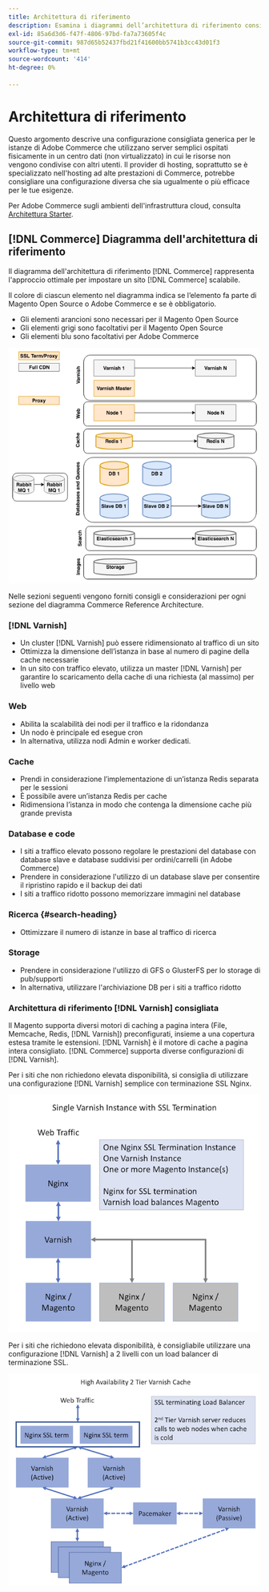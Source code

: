 ```yaml
---
title: Architettura di riferimento
description: Esamina i diagrammi dell’architettura di riferimento consigliata per le implementazioni di Adobe Commerce.
exl-id: 85a6d3d6-f47f-4806-97bd-fa7a73605f4c
source-git-commit: 987d65b52437fbd21f41600bb5741b3cc43d01f3
workflow-type: tm+mt
source-wordcount: '414'
ht-degree: 0%

---
```


# Architettura di riferimento

Questo argomento descrive una configurazione consigliata generica per le istanze di Adobe Commerce che utilizzano server semplici ospitati fisicamente in un centro dati (non virtualizzato) in cui le risorse non vengono condivise con altri utenti. Il provider di hosting, soprattutto se è specializzato nell&#39;hosting ad alte prestazioni di Commerce, potrebbe consigliare una configurazione diversa che sia ugualmente o più efficace per le tue esigenze.

Per Adobe Commerce sugli ambienti dell&#39;infrastruttura cloud, consulta [Architettura Starter](https://experienceleague.adobe.com/en/docs/commerce-cloud-service/user-guide/architecture/starter-architecture).

## [!DNL Commerce] Diagramma dell&#39;architettura di riferimento

Il diagramma dell&#39;architettura di riferimento [!DNL Commerce] rappresenta l&#39;approccio ottimale per impostare un sito [!DNL Commerce] scalabile.

Il colore di ciascun elemento nel diagramma indica se l’elemento fa parte di Magento Open Source o Adobe Commerce e se è obbligatorio.

* Gli elementi arancioni sono necessari per il Magento Open Source
* Gli elementi grigi sono facoltativi per il Magento Open Source
* Gli elementi blu sono facoltativi per Adobe Commerce

![Diagramma dell&#39;architettura di riferimento di Commerce](../assets/performance/images/ref-architecture-2.3.png)

Nelle sezioni seguenti vengono forniti consigli e considerazioni per ogni sezione del diagramma Commerce Reference Architecture.

### [!DNL Varnish]

* Un cluster [!DNL Varnish] può essere ridimensionato al traffico di un sito
* Ottimizza la dimensione dell’istanza in base al numero di pagine della cache necessarie
* In un sito con traffico elevato, utilizza un master [!DNL Varnish] per garantire lo scaricamento della cache di una richiesta (al massimo) per livello web

### Web

* Abilita la scalabilità dei nodi per il traffico e la ridondanza
* Un nodo è principale ed esegue cron
* In alternativa, utilizza nodi Admin e worker dedicati.

### Cache

* Prendi in considerazione l’implementazione di un’istanza Redis separata per le sessioni
* È possibile avere un’istanza Redis per cache
* Ridimensiona l’istanza in modo che contenga la dimensione cache più grande prevista

### Database e code

* I siti a traffico elevato possono regolare le prestazioni del database con database slave e database suddivisi per ordini/carrelli (in Adobe Commerce)
* Prendere in considerazione l&#39;utilizzo di un database slave per consentire il ripristino rapido e il backup dei dati
* I siti a traffico ridotto possono memorizzare immagini nel database

### Ricerca {#search-heading}

* Ottimizzare il numero di istanze in base al traffico di ricerca

### Storage

* Prendere in considerazione l&#39;utilizzo di GFS o GlusterFS per lo storage di pub/supporti
* In alternativa, utilizzare l&#39;archiviazione DB per i siti a traffico ridotto

### Architettura di riferimento [!DNL Varnish] consigliata

Il Magento supporta diversi motori di caching a pagina intera (File, Memcache, Redis, [!DNL Varnish]) preconfigurati, insieme a una copertura estesa tramite le estensioni. [!DNL Varnish] è il motore di cache a pagina intera consigliato.  [!DNL Commerce] supporta diverse configurazioni di [!DNL Varnish].

Per i siti che non richiedono elevata disponibilità, si consiglia di utilizzare una configurazione [!DNL Varnish] semplice con terminazione SSL Nginx.

![Configurazione [!DNL Varnish] semplice con terminazione SSL](../assets/performance/images/single-varnish-with-ssl-termination.png)

Per i siti che richiedono elevata disponibilità, è consigliabile utilizzare una configurazione [!DNL Varnish] a 2 livelli con un load balancer di terminazione SSL.

![Configurazione a due livelli di elevata disponibilità [!DNL Varnish] con SSL che termina il load balancer](../assets/performance/images/ha-2-tier-varnish-with-ssl-term-load-balancer.png)
